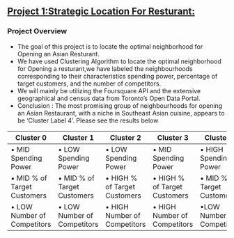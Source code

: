 ## [Project 1:Strategic Location For Resturant:](https://github.com/Dkb003/Strategic-Location-For-Resturant) 
### Project Overview
* The goal of this project is to locate the optimal neighborhood for Opening an Asian Resturant.
* We have used Clustering Algorithm to locate the optimal neighborhood for Opening a resturant,we have labeled the neighbourhoods corresponding to their characteristics spending power, percentage of target customers, and the number of competitors.
* We will mainly be utilizing the Foursquare API and the extensive geographical and census data from Toronto’s Open Data Portal. 
* Conclusion : The most promising group of neighbourhoods for opening an Asian Restaurant, with a niche in Southeast Asian cuisine, appears to be ‘Cluster Label 4’.
Please see the results below 

| Cluster 0                   | Cluster 1                   | Cluster 2                    | Cluster 3                    | Cluster 4                   |
|-----------------------------|-----------------------------|------------------------------|------------------------------|-----------------------------|
| • MID Spending Power        | • LOW Spending Power        | • LOW Spending Power         | • MID Spending Power         | • HIGH Spending Power       |
| • MID % of Target Customers | • MID % of Target Customers | • HIGH % of Target Customers | • HIGH % of Target Customers | • MID % of Target Customers |
| • LOW Number of Competitors | • LOW Number of Competitors | • HIGH Number of Competitors | • HIGH Number of Competitors | •LOW Number of Competitors  |



